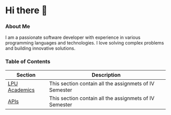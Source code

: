 # Hi there 👋

### About Me

I am a passionate software developer with experience in various programming languages and technologies. I love solving complex problems and building innovative solutions.

### Table of Contents

| Section | Description |
|---------|-------------|
| [LPU Academics](https://github.com/xanderbilla/LPU-Academics/blob/main/README.md) | This section contain all the assignmets of IV Semester |
| [APIs](https://github.com/xanderbilla/apis/blob/main/README.md) | This section contain all the assignmets of IV Semester |
